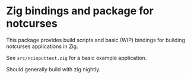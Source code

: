 # Zig bindings and package for notcurses

This package provides build scripts and basic (WIP) bindings for building notcurses applications in Zig.

See `src/ncinputtest.zig` for a basic example application.

Should generally build with zig nightly.
